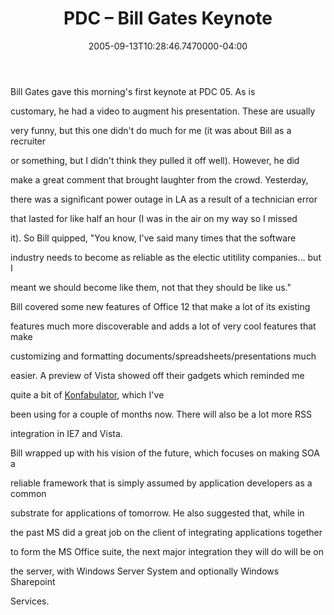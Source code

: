 ﻿---
title: PDC – Bill Gates Keynote
date: "2005-09-13T10:28:46.7470000-04:00"
description: Bill Gates gave this morning's first keynote at PDC 05. As is customary, he had a video to augment his presentation.
featuredImage: img/1922-featured.png
---

Bill Gates gave this morning's first keynote at PDC 05. As is

customary, he had a video to augment his presentation. These are usually

very funny, but this one didn't do much for me (it was about Bill as a recruiter

or something, but I didn't think they pulled it off well). However, he did

make a great comment that brought laughter from the crowd. Yesterday,

there was a significant power outage in LA as a result of a technician error

that lasted for like half an hour (I was in the air on my way so I missed

it). So Bill quipped, "You know, I've said many times that the software

industry needs to become as reliable as the electic utitility companies… but I

meant we should become like them, not that they should be like us."

Bill covered some new features of Office 12 that make a lot of its existing

features much more discoverable and adds a lot of very cool features that make

customizing and formatting documents/spreadsheets/presentations much

easier. A preview of Vista showed off their gadgets which reminded me

quite a bit of [Konfabulator](http://konfabulator.com/), which I've

been using for a couple of months now. There will also be a lot more RSS

integration in IE7 and Vista.

Bill wrapped up with his vision of the future, which focuses on making SOA a

reliable framework that is simply assumed by application developers as a common

substrate for applications of tomorrow. He also suggested that, while in

the past MS did a great job on the client of integrating applications together

to form the MS Office suite, the next major integration they will do will be on

the server, with Windows Server System and optionally Windows Sharepoint

Services.

